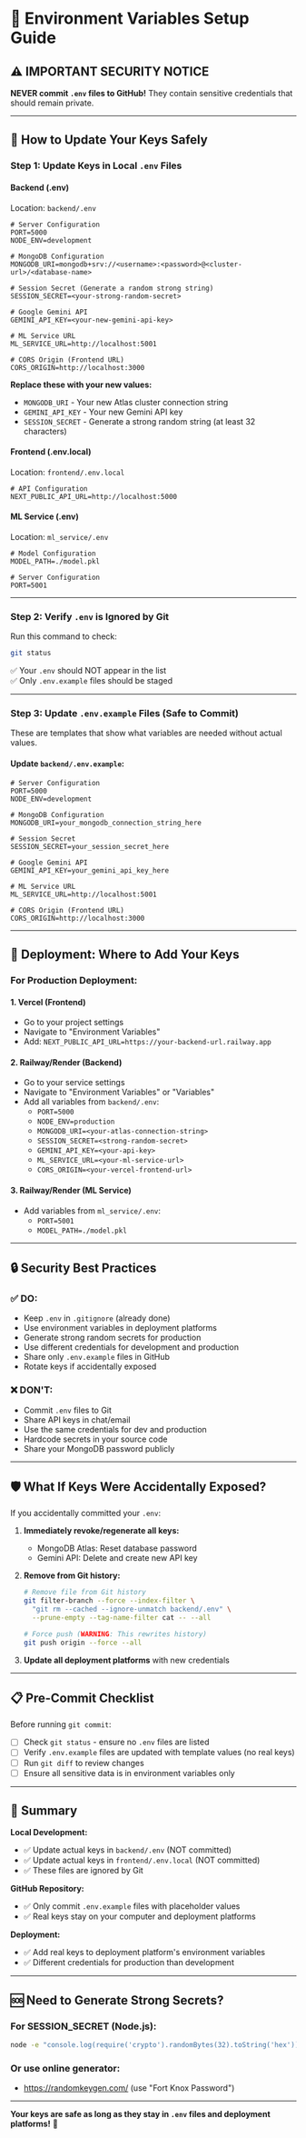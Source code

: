 # 🔐 Environment Variables Setup Guide

## ⚠️ IMPORTANT SECURITY NOTICE

**NEVER commit `.env` files to GitHub!** They contain sensitive credentials that should remain private.

---

## 📝 How to Update Your Keys Safely

### Step 1: Update Keys in Local `.env` Files

#### Backend (.env)
Location: `backend/.env`

```env
# Server Configuration
PORT=5000
NODE_ENV=development

# MongoDB Configuration
MONGODB_URI=mongodb+srv://<username>:<password>@<cluster-url>/<database-name>

# Session Secret (Generate a random strong string)
SESSION_SECRET=<your-strong-random-secret>

# Google Gemini API
GEMINI_API_KEY=<your-new-gemini-api-key>

# ML Service URL
ML_SERVICE_URL=http://localhost:5001

# CORS Origin (Frontend URL)
CORS_ORIGIN=http://localhost:3000
```

**Replace these with your new values:**
- `MONGODB_URI` - Your new Atlas cluster connection string
- `GEMINI_API_KEY` - Your new Gemini API key
- `SESSION_SECRET` - Generate a strong random string (at least 32 characters)

#### Frontend (.env.local)
Location: `frontend/.env.local`

```env
# API Configuration
NEXT_PUBLIC_API_URL=http://localhost:5000
```

#### ML Service (.env)
Location: `ml_service/.env`

```env
# Model Configuration
MODEL_PATH=./model.pkl

# Server Configuration
PORT=5001
```

---

### Step 2: Verify `.env` is Ignored by Git

Run this command to check:
```bash
git status
```

✅ Your `.env` should NOT appear in the list  
✅ Only `.env.example` files should be staged

---

### Step 3: Update `.env.example` Files (Safe to Commit)

These are templates that show what variables are needed without actual values.

#### Update `backend/.env.example`:
```env
# Server Configuration
PORT=5000
NODE_ENV=development

# MongoDB Configuration
MONGODB_URI=your_mongodb_connection_string_here

# Session Secret
SESSION_SECRET=your_session_secret_here

# Google Gemini API
GEMINI_API_KEY=your_gemini_api_key_here

# ML Service URL
ML_SERVICE_URL=http://localhost:5001

# CORS Origin (Frontend URL)
CORS_ORIGIN=http://localhost:3000
```

---

## 🚀 Deployment: Where to Add Your Keys

### For Production Deployment:

#### 1. Vercel (Frontend)
- Go to your project settings
- Navigate to "Environment Variables"
- Add: `NEXT_PUBLIC_API_URL=https://your-backend-url.railway.app`

#### 2. Railway/Render (Backend)
- Go to your service settings
- Navigate to "Environment Variables" or "Variables"
- Add all variables from `backend/.env`:
  - `PORT=5000`
  - `NODE_ENV=production`
  - `MONGODB_URI=<your-atlas-connection-string>`
  - `SESSION_SECRET=<strong-random-secret>`
  - `GEMINI_API_KEY=<your-api-key>`
  - `ML_SERVICE_URL=<your-ml-service-url>`
  - `CORS_ORIGIN=<your-vercel-frontend-url>`

#### 3. Railway/Render (ML Service)
- Add variables from `ml_service/.env`:
  - `PORT=5001`
  - `MODEL_PATH=./model.pkl`

---

## 🔒 Security Best Practices

### ✅ DO:
- Keep `.env` in `.gitignore` (already done)
- Use environment variables in deployment platforms
- Generate strong random secrets for production
- Use different credentials for development and production
- Share only `.env.example` files in GitHub
- Rotate keys if accidentally exposed

### ❌ DON'T:
- Commit `.env` files to Git
- Share API keys in chat/email
- Use the same credentials for dev and production
- Hardcode secrets in your source code
- Share your MongoDB password publicly

---

## 🛡️ What If Keys Were Accidentally Exposed?

If you accidentally committed your `.env`:

1. **Immediately revoke/regenerate all keys:**
   - MongoDB Atlas: Reset database password
   - Gemini API: Delete and create new API key

2. **Remove from Git history:**
   ```bash
   # Remove file from Git history
   git filter-branch --force --index-filter \
     "git rm --cached --ignore-unmatch backend/.env" \
     --prune-empty --tag-name-filter cat -- --all
   
   # Force push (WARNING: This rewrites history)
   git push origin --force --all
   ```

3. **Update all deployment platforms** with new credentials

---

## 📋 Pre-Commit Checklist

Before running `git commit`:

- [ ] Check `git status` - ensure no `.env` files are listed
- [ ] Verify `.env.example` files are updated with template values (no real keys)
- [ ] Run `git diff` to review changes
- [ ] Ensure all sensitive data is in environment variables only

---

## 🎯 Summary

**Local Development:**
- ✅ Update actual keys in `backend/.env` (NOT committed)
- ✅ Update actual keys in `frontend/.env.local` (NOT committed)
- ✅ These files are ignored by Git

**GitHub Repository:**
- ✅ Only commit `.env.example` files with placeholder values
- ✅ Real keys stay on your computer and deployment platforms

**Deployment:**
- ✅ Add real keys to deployment platform's environment variables
- ✅ Different credentials for production than development

---

## 🆘 Need to Generate Strong Secrets?

### For SESSION_SECRET (Node.js):
```bash
node -e "console.log(require('crypto').randomBytes(32).toString('hex'))"
```

### Or use online generator:
- https://randomkeygen.com/ (use "Fort Knox Password")

---

**Your keys are safe as long as they stay in `.env` files and deployment platforms!** 🔐
